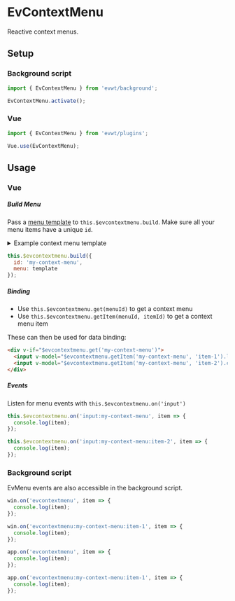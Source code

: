 # EvContextMenu

Reactive context menus.

## Setup

### Background script

```js
import { EvContextMenu } from 'evwt/background';

EvContextMenu.activate();
```

### Vue

```js
import { EvContextMenu } from 'evwt/plugins';

Vue.use(EvContextMenu);
```

## Usage

### Vue

##### Build Menu

Pass a [menu template](https://www.electronjs.org/docs/api/menu#main-process) to `this.$evcontextmenu.build`. Make sure all your menu items have a unique `id`.

<details>
  <summary>Example context menu template</summary>

```js
let template = [
  {
    id: 'item-1',
    label: 'First'
  },
  { type: 'separator' },
  {
    id: 'item-2',
    label: 'Second',
    type: 'checkbox',
    checked: true
  }
]
```
</details>

```js
this.$evcontextmenu.build({
  id: 'my-context-menu',
  menu: template
});
```

##### Binding

- Use `this.$evcontextmenu.get(menuId)` to get a context menu
- Use `this.$evcontextmenu.getItem(menuId, itemId)` to get a context menu item

These can then be used for data binding:

```html
<div v-if="$evcontextmenu.get('my-context-menu')">
  <input v-model="$evcontextmenu.getItem('my-context-menu', 'item-1').label">
  <input v-model="$evcontextmenu.getItem('my-context-menu', 'item-2').checked" type="checkbox">
</div>
```

##### Events

Listen for menu events with `this.$evcontextmenu.on('input')`

```js
this.$evcontextmenu.on('input:my-context-menu', item => {
  console.log(item);
});

this.$evcontextmenu.on('input:my-context-menu:item-2', item => {
  console.log(item);
});
```

### Background script

EvMenu events are also accessible in the background script.

```js
win.on('evcontextmenu', item => {
  console.log(item);
});

win.on('evcontextmenu:my-context-menu:item-1', item => {
  console.log(item);
});
```

```js
app.on('evcontextmenu', item => {
  console.log(item);
});

app.on('evcontextmenu:my-context-menu:item-1', item => {
  console.log(item);
});
```

